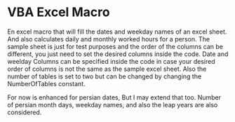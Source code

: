 # VBA Excel Macro
En excel macro that will fill the dates and weekday names of an excel sheet. And also calculates daily and monthly worked hours for a person.
The sample sheet is just for test purposes and the order of the columns can be different, you just need to set the desired columns inside the code.
Date and weelday Columns can be specified inside the code in case your desired  order of columns is not the same as the sample excel sheet.
Also the number of tables is set to two but can be changed by changing the NumberOfTables constant.

For now is enhanced for persian dates, But I may extend that too.
Number of persian month days, weekday names, and also the leap years are also considered.
